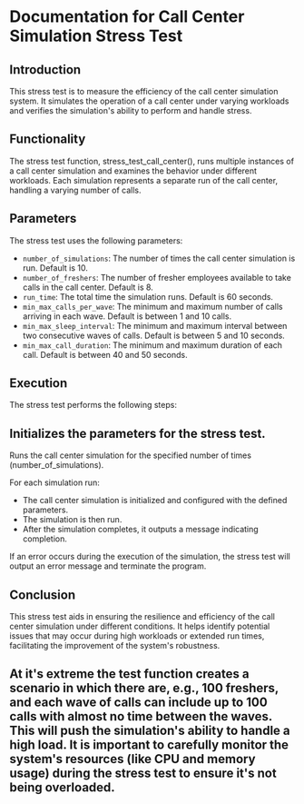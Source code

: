 # Documentation for Call Center Simulation Stress Test
## Introduction
This stress test is to measure the efficiency of the call center simulation system. It simulates the operation of a call center under varying workloads and verifies the simulation's ability to perform and handle stress.

## Functionality
The stress test function, stress_test_call_center(), runs multiple instances of a call center simulation and examines the behavior under different workloads. Each simulation represents a separate run of the call center, handling a varying number of calls.

## Parameters
The stress test uses the following parameters:

- `number_of_simulations`: The number of times the call center simulation is run. Default is 10.
- `number_of_freshers`: The number of fresher employees available to take calls in the call center. Default is 8.
- `run_time`: The total time the simulation runs. Default is 60 seconds.
- `min_max_calls_per_wave`: The minimum and maximum number of calls arriving in each wave. Default is between 1 and 10 calls.
- `min_max_sleep_interval`: The minimum and maximum interval between two consecutive waves of calls. Default is between 5 and 10 seconds.
- `min_max_call_duration`: The minimum and maximum duration of each call. Default is between 40 and 50 seconds.

## Execution
The stress test performs the following steps:

## Initializes the parameters for the stress test.
Runs the call center simulation for the specified number of times (number_of_simulations).

For each simulation run:
- The call center simulation is initialized and configured with the defined parameters.
- The simulation is then run.
- After the simulation completes, it outputs a message indicating completion.

If an error occurs during the execution of the simulation, the stress test will output an error message and terminate the program.

## Conclusion
This stress test aids in ensuring the resilience and efficiency of the call center simulation under different conditions. It helps identify potential issues that may occur during high workloads or extended run times, facilitating the improvement of the system's robustness.

## At it's extreme the test function creates a scenario in which there are, e.g., 100 freshers, and each wave of calls can include up to 100 calls with almost no time between the waves. This will push the simulation's ability to handle a high load. It is important to carefully monitor the system's resources (like CPU and memory usage) during the stress test to ensure it's not being overloaded.


